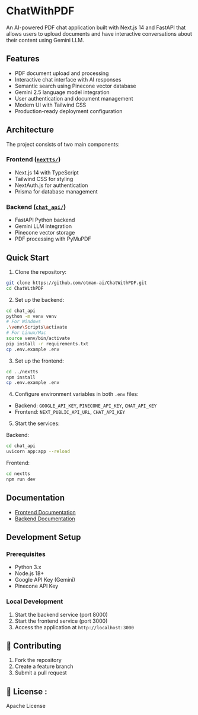 # ChatWithPDF

An AI-powered PDF chat application built with Next.js 14 and FastAPI that allows users to upload documents and have interactive conversations about their content using Gemini LLM.

## Features

- PDF document upload and processing
- Interactive chat interface with AI responses
- Semantic search using Pinecone vector database
- Gemini 2.5 language model integration
- User authentication and document management
- Modern UI with Tailwind CSS
- Production-ready deployment configuration

## Architecture

The project consists of two main components:

### Frontend ([`nextts/`](nextts/))
- Next.js 14 with TypeScript
- Tailwind CSS for styling
- NextAuth.js for authentication
- Prisma for database management

### Backend ([`chat_api/`](chat_api/))
- FastAPI Python backend
- Gemini LLM integration
- Pinecone vector storage
- PDF processing with PyMuPDF

## Quick Start

1. Clone the repository:
```bash
git clone https://github.com/otman-ai/ChatWithPDF.git
cd ChatWithPDF
```

2. Set up the backend:
```bash
cd chat_api
python -m venv venv
# For Windows
.\venv\Scripts\activate
# For Linux/Mac
source venv/bin/activate
pip install -r requirements.txt
cp .env.example .env
```

3. Set up the frontend:
```bash
cd ../nextts
npm install
cp .env.example .env
```

4. Configure environment variables in both `.env` files:
- Backend: `GOOGLE_API_KEY`, `PINECONE_API_KEY`, `CHAT_API_KEY`
- Frontend: `NEXT_PUBLIC_API_URL`, `CHAT_API_KEY`

5. Start the services:

Backend:
```bash
cd chat_api
uvicorn app:app --reload
```

Frontend:
```bash
cd nextts
npm run dev
```

## Documentation

- [Frontend Documentation](nextts/README.md)
- [Backend Documentation](chat_api/README.md)

## Development Setup

### Prerequisites

- Python 3.x
- Node.js 18+
- Google API Key (Gemini)
- Pinecone API Key

### Local Development

1. Start the backend service (port 8000)
2. Start the frontend service (port 3000)
3. Access the application at `http://localhost:3000`


## 🤝 Contributing

1. Fork the repository
2. Create a feature branch
3. Submit a pull request

## 📝 License :

Apache License